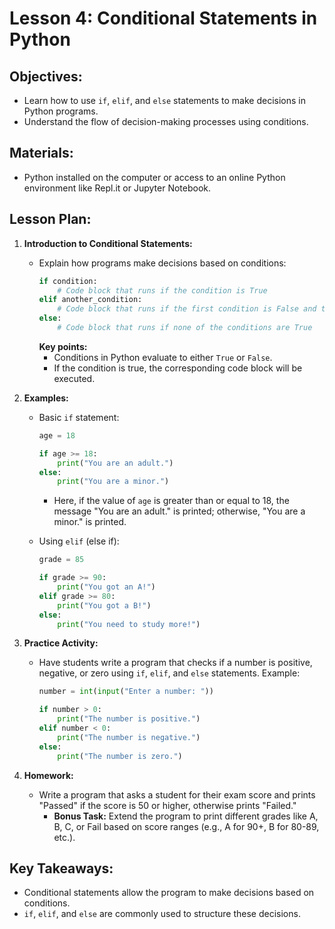 # Lesson 4: Conditional Statements in Python

## Objectives:
- Learn how to use `if`, `elif`, and `else` statements to make decisions in Python programs.
- Understand the flow of decision-making processes using conditions.

## Materials:
- Python installed on the computer or access to an online Python environment like Repl.it or Jupyter Notebook.

## Lesson Plan:

1. **Introduction to Conditional Statements:**
   - Explain how programs make decisions based on conditions:
     ```python
     if condition:
         # Code block that runs if the condition is True
     elif another_condition:
         # Code block that runs if the first condition is False and this condition is True
     else:
         # Code block that runs if none of the conditions are True
     ```
     **Key points:**
     - Conditions in Python evaluate to either `True` or `False`.
     - If the condition is true, the corresponding code block will be executed.

2. **Examples:**
   - Basic `if` statement:
     ```python
     age = 18

     if age >= 18:
         print("You are an adult.")
     else:
         print("You are a minor.")
     ```
     - Here, if the value of `age` is greater than or equal to 18, the message "You are an adult." is printed; otherwise, "You are a minor." is printed.

   - Using `elif` (else if):
     ```python
     grade = 85

     if grade >= 90:
         print("You got an A!")
     elif grade >= 80:
         print("You got a B!")
     else:
         print("You need to study more!")
     ```

3. **Practice Activity:**
   - Have students write a program that checks if a number is positive, negative, or zero using `if`, `elif`, and `else` statements.
     Example:
     ```python
     number = int(input("Enter a number: "))

     if number > 0:
         print("The number is positive.")
     elif number < 0:
         print("The number is negative.")
     else:
         print("The number is zero.")
     ```

4. **Homework:**
   - Write a program that asks a student for their exam score and prints "Passed" if the score is 50 or higher, otherwise prints "Failed."
     - **Bonus Task:** Extend the program to print different grades like A, B, C, or Fail based on score ranges (e.g., A for 90+, B for 80-89, etc.).

## Key Takeaways:
- Conditional statements allow the program to make decisions based on conditions.
- `if`, `elif`, and `else` are commonly used to structure these decisions.
